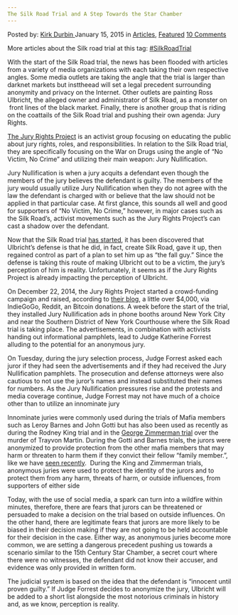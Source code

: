 ```yaml
---
The Silk Road Trial and A Step Towards the Star Chamber
---
```

<article class="post-listing post-8807 post type-post status-publish format-standard has-post-thumbnail hentry category-articles category-deepdot-news tag-chamber tag-road tag-silk tag-silkroadtrial tag-star tag-step tag-trial">
    <div class="post-inner">
    <p class="post-meta">
    <span>Posted by: <a href="https://www.deepdotweb.com/author/kirkdurbin/" title="">Kirk Durbin </a></span>
    <span>January 15, 2015</span>
    <span>in <a href="https://www.deepdotweb.com/category/articles/" rel="category tag">Articles</a>, <a href="https://www.deepdotweb.com/category/deepdot-news/" rel="category tag">Featured</a></span>
    <span><a href="https://www.deepdotweb.com/2015/01/15/step-towards-the-star-chamber/#comments">10 Comments</a></span>
    </p>
    <div class="clear"></div>
    <div class="entry">
    <p dir="ltr">More articles about the Silk road trial at this tag: <a href="http://www.deepdotweb.com/tag/SilkRoadTrial/">#SilkRoadTrial</a></p>
    <p dir="ltr">With the start of the Silk Road trial, the news has been flooded with articles from a variety of media organizations with each taking their own respective angles. Some media outlets are taking the angle that the trial is larger than darknet markets but insttheead will set a legal precedent surrounding anonymity and privacy on the Internet. Other outlets are painting Ross Ulbricht, the alleged owner and administrator of Silk Road, as a monster on  front lines of the black market. Finally, there is another group that is riding on the coattails of the Silk Road trial and pushing their own agenda: Jury Rights.</p>
    <p dir="ltr"><a href="http://juryrightsproject.com/" target="_blank">The Jury Rights Project</a> is an activist group focusing on educating the public about jury rights, roles, and responsibilities. In relation to the Silk Road trial, they are specifically focusing on the War on Drugs using the angle of &#8220;No Victim, No Crime&#8221; and utilizing their main weapon: Jury Nullification.</p>
    <p dir="ltr">Jury Nullification is when a jury acquits a defendant even though the members of the jury believes the defendant is guilty. The members of the jury would usually utilize Jury Nullification when they do not agree with the law the defendant is charged with or believe that the law should not be applied in that particular case. At first glance, this sounds all well and good for supporters of &#8220;No Victim, No Crime,&#8221; however, in major cases such as the Silk Road&#8217;s, activist movements such as the Jury Rights Project&#8217;s can cast a shadow over the defendant.</p>
    <p dir="ltr">Now that the Silk Road trial <a href="http://www.deepdotweb.com/2015/01/14/silk-road-trial1/" target="_blank">has started</a>, it has been discovered that Ulbricht&#8217;s defense is that he did, in fact, create Silk Road, gave it up, then regained control as part of a plan to set him up as &#8220;the fall guy.&#8221; Since the defense is taking this route of making Ulbricht out to be a victim, the jury&#8217;s perception of him is reality. Unfortunately, it seems as if the Jury Rights Project is already impacting the perception of Ulbricht.</p>
    <p dir="ltr">On December 22, 2014, the Jury Rights Project started a crowd-funding campaign and raised, according to <a href="http://juryrightsproject.com/nyc-jury-rights-ads/" target="_blank">their blog</a>, a little over $4,000, via IndieGoGo, Reddit, an Bitcoin donations. A week before the start of the trial, they installed Jury Nullification ads in phone booths around New York City and near the Southern District of New York Courthouse where the Silk Road trial is taking place. The advertisements, in combination with activists handing out informational pamphlets, lead to Judge Katherine Forrest alluding to the potential for an anonymous jury.</p>
    <p dir="ltr"><span class="aBn" tabindex="0" data-term="goog_1130153947"><span class="aQJ">On Tuesday</span></span>, during the jury selection process, Judge Forrest asked each juror if they had seen the advertisements and if they had received the Jury Nullification pamphlets. The prosecution and defense attorneys were also cautious to not use the juror&#8217;s names and instead substituted their names for numbers. As the Jury Nullification pressures rise and the protests and media coverage continue, Judge Forrest may not have much of a choice other than to utilize an innominate jury</p>
    <p dir="ltr">Innominate juries were commonly used during the trials of Mafia members such as Leroy Barnes and John Gotti but has also been used as recently as during the Rodney King trial and in the <a href="http://abcnews.go.com/US/george-zimmerman-anonymous-jurors-remaining-secret/story?id=19661916" target="_blank">George Zimmerman trial</a> over the murder of Trayvon Martin. During the Gotti and Barnes trials, the jurors were anonymized to provide protection from the other mafia members that may harm or threaten to harm them if they convict their fellow &#8220;family member.&#8221;, like we have <a href="http://www.deepdotweb.com/2014/10/13/site-doxxes-judge-of-silk-road-case-calls-to-swat-her/" target="_blank">seen recently</a>.  During the King and Zimmerman trials, anonymous juries were used to protect the identity of the jurors and to protect them from any harm, threats of harm, or outside influences, from supporters of either side</p>
    <p dir="ltr">Today, with the use of social media, a spark can turn into a wildfire within minutes, therefore, there are fears that jurors can be threatened or persuaded to make a decision on the trial based on outside influences. On the other hand, there are legitimate fears that jurors are more likely to be biased in their decision making if they are not going to be held accountable for their decision in the case. Either way, as anonymous juries become more common, we are setting a dangerous precedent pushing us towards a scenario similar to the 15th Century Star Chamber, a secret court where there were no witnesses, the defendant did not know their accuser, and evidence was only provided in written form.</p>
    <div class="adL"><span class="im">The judicial system is based on the idea that the defendant is &#8220;innocent until proven guilty.&#8221; If Judge Forrest decides to anonymize the jury, Ulbricht will be added to a short list alongside the most notorious criminals in history and, as we know, perception is reality.</span></div>
    </div>
    <span style="display:none"><a href="https://www.deepdotweb.com/tag/chamber/" rel="tag">chamber</a> <a href="https://www.deepdotweb.com/tag/road/" rel="tag">road</a> <a href="https://www.deepdotweb.com/tag/silk/" rel="tag">silk</a> <a href="https://www.deepdotweb.com/tag/silkroadtrial/" rel="tag">SilkRoadTrial</a> <a href="https://www.deepdotweb.com/tag/star/" rel="tag">star</a> <a href="https://www.deepdotweb.com/tag/step/" rel="tag">step</a> <a href="https://www.deepdotweb.com/tag/trial/" rel="tag">trial</a></span> <span style="display:none" class="updated">2015-01-15</span>
    <div style="display:none" class="vcard author" itemprop="author" itemscope itemtype="http://schema.org/Person"><strong class="fn" itemprop="name"><a href="https://www.deepdotweb.com/author/kirkdurbin/" title="Posts by Kirk Durbin" rel="author">Kirk Durbin</a></strong></div>
    </div>
</article>

